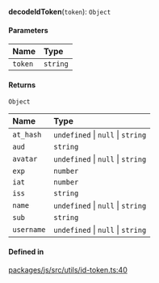 **decodeIdToken**(`token`): `Object`

#### Parameters

| Name    | Type     |
| :------ | :------- |
| `token` | `string` |

#### Returns

`Object`

| Name       | Type                              |
| :--------- | :-------------------------------- |
| `at_hash`  | `undefined` \| `null` \| `string` |
| `aud`      | `string`                          |
| `avatar`   | `undefined` \| `null` \| `string` |
| `exp`      | `number`                          |
| `iat`      | `number`                          |
| `iss`      | `string`                          |
| `name`     | `undefined` \| `null` \| `string` |
| `sub`      | `string`                          |
| `username` | `undefined` \| `null` \| `string` |

#### Defined in

[packages/js/src/utils/id-token.ts:40](https://github.com/logto-io/js/blob/f0f78e6/packages/js/src/utils/id-token.ts#L40)

